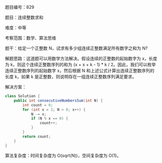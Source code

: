 题目编号：829

题目：连续整数求和

难度：中等

考察范围：数学、算法思维

题干：给定一个正整数 N，试求有多少组连续正整数满足所有数字之和为 N?

解题思路：这道题可以用数学方法解决。假设连续的正整数的起始数字为 x，长度为 k，则这个连续正整数序列的和为 (x + x + k - 1) * k / 2。因此，我们可以枚举连续正整数序列的起始数字 x，然后根据 N 和上述公式计算出连续正整数序列的长度 k，如果 k 是正整数，则说明存在一组连续正整数序列满足要求。

解决方案：

```java
class Solution {
    public int consecutiveNumbersSum(int N) {
        int count = 0;
        for (int x = 1; N > 0; x++) {
            N -= x;
            if (N % x == 0) {
                count++;
            }
        }
        return count;
    }
}
```

算法复杂度：时间复杂度为 O(sqrt(N))，空间复杂度为 O(1)。
